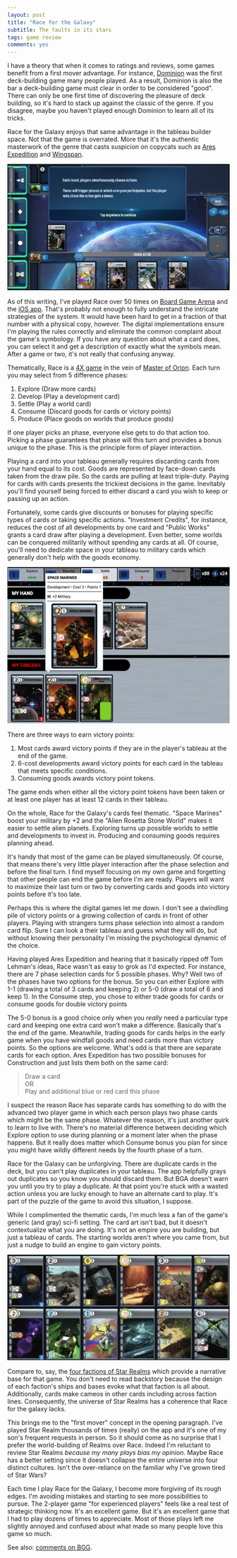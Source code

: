 ```yaml
---
layout: post
title: "Race for the Galaxy"
subtitle: The faults in its stars
tags: game review
comments: yes
---
```


I have a theory that when it comes to ratings and reviews, some games
benefit from a first mover advantage. For instance,
[Dominion](https://boardgamegeek.com/boardgame/36218/dominion) was the
first deck-building game many people played. As a result, Dominion is
also the bar a deck-building game must clear in order to be considered
"good". There can only be one first time of discovering the pleasure
of deck building, so it's hard to stack up against the classic of the
genre. If you disagree, maybe you haven't played enough Dominion to
learn all of its tricks.

Race for the Galaxy enjoys that same advantage in the tableau builder
space. Not that the game is overrated. More that it's the authentic
masterwork of the genre that casts suspicion on copycats such as [Ares
Expedition](https://jlericson.com/2022/07/30/ares_expedition.html) and
[Wingspan](https://jlericson.com/2019/12/29/review-wingspan.html).

[![Race for the Galaxy app tutorial](/images/race_for_the_galaxy.png)](/images_raw/race_for_the_galaxy.png)

As of this writing, I've played Race over 50 times on [Board Game
Arena](https://boardgamearena.com/gamepanel?game=raceforthegalaxy) and
the [iOS
app](https://apps.apple.com/us/app/race-for-the-galaxy/id1190675052). That's
probably not enough to fully understand the intricate strategies of
the system. It would have been hard to get in a fraction of that
number with a physical copy, however. The digital implementations ensure I'm
playing the rules correctly and eliminate the common complaint about
the game's symbology. If you have any question about what a card does,
you can select it and get a description of exactly what the symbols
mean. After a game or two, it's not really that confusing anyway.

Thematically, Race is a [4X game](https://en.wikipedia.org/wiki/4X) in
the vein of [Master of
Orion](https://en.wikipedia.org/wiki/Master_of_Orion). Each turn you
may select from 5 difference phases:

1. Explore (Draw more cards)
2. Develop (Play a development card)
3. Settle (Play a world card)
4. Consume (Discard goods for cards or victory points)
5. Produce (Place goods on worlds that produce goods)

If one player picks an phase, everyone else gets to do that action
too. Picking a phase guarantees that phase will this turn and provides
a bonus unique to the phase. This is the principle form of player
interaction.

Playing a card into your tableau generally requires discarding cards
from your hand equal to its cost. Goods are represented by face-down
cards taken from the draw pile. So the cards are pulling at least
triple-duty. Paying for cards with cards presents the trickiest
decisions in the game. Inevitably you'll find yourself being forced to
either discard a card you wish to keep or passing up an action.

Fortunately, some cards give discounts or bonuses for playing specific
types of cards or taking specific actions. "Investment Credits", for
instance, reduces the cost of all developments by one card and "Public
Works" grants a card draw after playing a development. Even better,
some worlds can be conquered militarily without spending any cards at
all. Of course, you'll need to dedicate space in your tableau to
military cards which generally don't help with the goods economy.

![Pursuing a military strategy on BGA](/images/race_for_the_galaxy_BGA.png)

There are three ways to earn victory points:

1. Most cards award victory points if they are in the player's tableau
   at the end of the game.
2. 6-cost developments award victory points for each card in the
   tableau that meets specific conditions.
3. Consuming goods awards victory point tokens.

The game ends when either all the victory point tokens have been taken
or at least one player has at least 12 cards in their tableau.

On the whole, Race for the Galaxy's cards feel thematic. "Space
Marines" boost your military by +2 and the "Alien Rosetta Stone World"
makes it easier to settle alien planets. Exploring turns up possible
worlds to settle and developments to invest in. Producing and
consuming goods requires planning ahead. 

It's handy that most of the game can be played simultaneously. Of
course, that means there's very little player interaction after the
phase selection and before the final turn. I find myself focusing on
my own game and forgetting that other people can end the game before
I'm are ready. Players will want to maximize their last turn or two
by converting cards and goods into victory points before it's too
late.

Perhaps this is where the digital games let me down. I don't see a
dwindling pile of victory points or a growing collection of cards in
front of other players. Playing with strangers turns phase
selection into almost a random card flip. Sure I can look a their
tableau and guess what they will do, but without knowing their
personality I'm missing the psychological dynamic of the choice.

Having played Ares Expedition and hearing that it basically ripped off
Tom Lehman's ideas, Race wasn't as easy to grok as I'd expected. For
instance, there are 7 phase selection cards for 5 possible
phases. Why? Well two of the phases have two options for the bonus. So
you can either Explore with 1-1 (drawing a total of 3 cards and
keeping 2) or 5-0 (draw a total of 6 and keep 1). In the Consume step,
you chose to either trade goods for cards or consume goods for
double victory points

The 5-0 bonus is a good choice only when you _really_ need a
particular type card and keeping one extra card won't make a
difference. Basically that's the end of the game. Meanwhile, trading
goods for cards helps in the early game when you have windfall goods
and need cards more than victory points. So the options are
welcome. What's odd is that there are separate cards for each
option. Ares Expedition has two possible bonuses for Construction and
just lists them both on the same card:

> Draw a card  
> OR  
> Play and additional blue or red card this phase

I suspect the reason Race has separate cards has something to do with
the advanced two player game in which each person plays two phase
cards which might be the same phase. Whatever the reason, it's just
another quirk to learn to live with. There's no material difference
between deciding which Explore option to use during planning or a
moment later when the phase happens. But it really does matter which
Consume bonus you plan for since you might have wildly different needs
by the fourth phase of a turn.

Race for the Galaxy can be unforgiving. There are duplicate cards in
the deck, but you can't play duplicates in your tableau. The app
helpfully grays out duplicates so you know you should discard
them. But BGA doesn't warn you until you try to play a duplicate.  At
that point you're stuck with a wasted action unless you are lucky
enough to have an alternate card to play. It's part of the puzzle of
the game to avoid this situation, I suppose.

While I complimented the thematic cards, I'm much less a fan of the
game's generic (and gray) sci-fi setting. The card art isn't bad, but
it doesn't contextualize what you are doing. It's not an empire you
are building, but just a tableau of cards. The starting worlds aren't
where you came from, but just a nudge to build an engine to gain
victory points.

[![](/images/race_for_the_galaxy_cards.png)](/images_raw/race_for_the_galaxy_cards.png)

Compare to, say, the [four factions of Star
Realms](https://www.starrealms.com/factions/) which provide a
narrative base for that game. You don't need to read backstory because
the design of each faction's ships and bases evoke what that faction
is all about. Additionally, cards make cameos in other cards including
across faction lines. Consequently, the universe of Star Realms has a
coherence that Race for the galaxy lacks.

This brings me to the "first mover" concept in the opening
paragraph. I've played Star Realm thousands of times (really) on
the app and it's one of my son's frequent requests in person. So it
should come as no surprise that I prefer the world-building of Realms
over Race. Indeed I'm reluctant to review Star Realms _because my many
plays bias my opinion_.  Maybe Race has a better setting since it
doesn't collapse the entire universe into four distinct
cultures. Isn't the over-reliance on the familiar why I've grown tired
of Star Wars?

Each time I play Race for the Galaxy, I become more forgiving of its
rough edges. I'm avoiding mistakes and starting to see more
possibilities to pursue. The 2-player game "for experienced players"
feels like a real test of strategic thinking now. It's an excellent
game. But it's an excellent game that I had to play dozens of times to
appreciate. Most of those plays left me slightly annoyed and confused
about what made so many people love this game so much.

See also: [comments on
BGG](https://boardgamegeek.com/thread/2962774/article/41085153#41085153).
